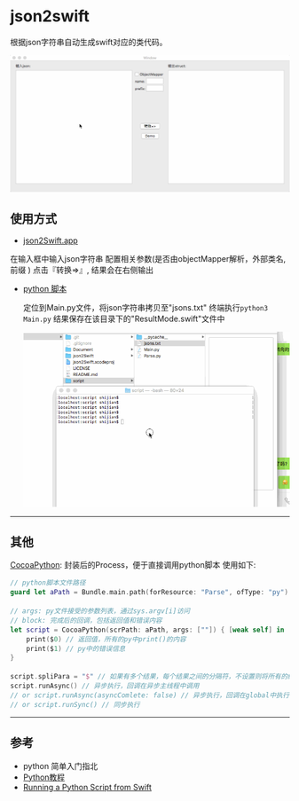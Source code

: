 # json2swift

根据json字符串自动生成swift对应的类代码。

![demo](./demo.gif)

## 使用方式

-  [json2Swift.app](https://pan.baidu.com/s/1skW4Jxj)

  在输入框中输入json字符串
  配置相关参数(是否由objectMapper解析，外部类名, 前缀 )
  点击『转换=>』, 结果会在右侧输出

- [python 脚本](./script)

  定位到Main.py文件，将json字符串拷贝至"jsons.txt"
  终端执行```python3 Main.py```
  结果保存在该目录下的"ResultMode.swift"文件中

  ![](./terminal_ope.gif)

***

## 其他
[CocoaPython](./json2Swift/CocoaPython.swift): 封装后的Process，便于直接调用python脚本
使用如下:
```swift
// python脚本文件路径
guard let aPath = Bundle.main.path(forResource: "Parse", ofType: "py") else { return }

// args: py文件接受的参数列表，通过sys.argv[i]访问
// block: 完成后的回调，包括返回值和错误内容
let script = CocoaPython(scrPath: aPath, args: [""]) { [weak self] in
    print($0) // 返回值，所有的py中print()的内容
    print($1) // py中的错误信息
}

script.spliPara = "$" // 如果有多个结果，每个结果之间的分隔符，不设置则将所有的结果当成一个结果返回，即result == result[0]
script.runAsync() // 异步执行，回调在异步主线程中调用
// or script.runAsync(asyncComlete: false) // 异步执行，回调在global中执行
// or script.runSync() // 同步执行
```

***
## 参考

- python 简单入门指北
- [Python教程](https://www.liaoxuefeng.com/wiki/0014316089557264a6b348958f449949df42a6d3a2e542c000)
- [Running a Python Script from Swift](http://martinhoeller.net/running-a-python-script-from-swift/)

